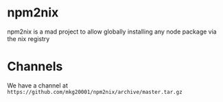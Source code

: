 # npm2nix

npm2nix is a mad project to allow globally installing any node package via the nix registry

# Channels

We have a channel at `https://github.com/mkg20001/npm2nix/archive/master.tar.gz`
